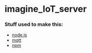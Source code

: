 # imagine_IoT_server

### Stuff used to make this:

 * [node.js](https://nodejs.org/en/)
 * [mqtt](https://www.google.com/)
 * [npm](https://www.npmjs.com/)